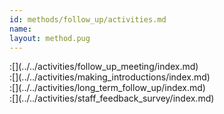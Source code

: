 ```yaml
---
id: methods/follow_up/activities.md
name: 
layout: method.pug
---
```


<div class="boxtext">
:[](../../activities/follow_up_meeting/index.md)
</div>

<div class="boxtext">
:[](../../activities/making_introductions/index.md)
</div>

<div class="boxtext">
:[](../../activities/long_term_follow_up/index.md)
</div>

<div class="boxtext">
:[](../../activities/staff_feedback_survey/index.md)
</div>

